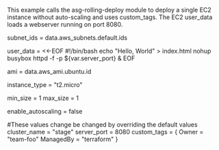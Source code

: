 This example calls the asg-rolling-deploy module to deploy a single EC2 instance without auto-scaling and uses custom_tags.  The EC2 user_data loads a webserver running on port 8080.


subnet_ids = data.aws_subnets.default.ids

user_data = <<-EOF
            #!/bin/bash
            echo "Hello, World" > index.html
            nohup busybox httpd -f -p ${var.server_port} &
            EOF

ami = data.aws_ami.ubuntu.id

instance_type = "t2.micro"

min_size = 1
max_size = 1

enable_autoscaling = false

#These values change be changed by overriding the default values
cluster_name = "stage"
server_port = 8080
custom_tags = { 
  Owner = "team-foo"
  ManagedBy = "terraform"
}    
